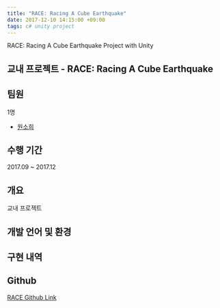 ```yaml
---
title: "RACE: Racing A Cube Earthquake"
date: 2017-12-10 14:15:00 +09:00
tags: c# unity project
---
```


RACE: Racing A Cube Earthquake Project with Unity

## 교내 프로젝트 - RACE: Racing A Cube Earthquake

## 팀원
1명
- [원소희](https://github.com/infiduk)

## 수행 기간
2017.09 ~ 2017.12

## 개요
교내 프로젝트

## 개발 언어 및 환경


## 구현 내역


## Github
[RACE Github Link]()